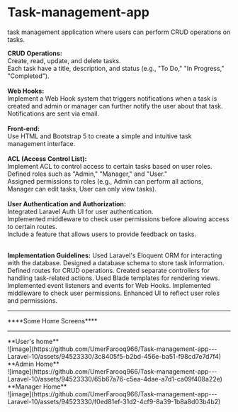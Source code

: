 # Task-management-app
task management application where users can perform CRUD operations on tasks.

**CRUD Operations:**<br>
Create, read, update, and delete tasks.<br>
Each task have a title, description, and status (e.g., "To Do," "In Progress," "Completed").<br><br>
**Web Hooks:**<br>
Implement a Web Hook system that triggers notifications when a task is created and admin or manager can further notify the user about that task.<br>
Notifications are sent via email.<br><br>
**Front-end:**<br>
Use HTML and Bootstrap 5 to create a simple and intuitive task management interface.<br>
<br>
**ACL (Access Control List):**<br>
Implement ACL to control access to certain tasks based on user roles.<br>
Defined roles such as "Admin," "Manager," and "User."<br>
Assigned permissions to roles (e.g., Admin can perform all actions, Manager can edit tasks, User can only view
tasks).<br><br>
**User Authentication and Authorization:**<br>
Integrated Laravel Auth UI for user authentication.<br>
Implemented middleware to check user permissions before allowing access to certain routes.<br>
Include a feature that allows users to provide feedback on tasks.<br><br>

**Implementation Guidelines:**
Used Laravel's Eloquent ORM for interacting with the database.
Designed a database schema to store task information.
Defined routes for CRUD operations.
Created separate controllers for handling task-related actions.
Used Blade templates for rendering views.
Implemented event listeners and events for Web Hooks.
Implemented middleware to check user permissions.
Enhanced UI to reflect user roles and permissions.
<br>
<hr>
****Some Home Screens****<br><hr>
**User's home** <br>
![image](https://github.com/UmerFarooq966/Task-management-app---Laravel-10/assets/94523330/3c8405f5-b2bd-456e-ba51-f98cd7e7d7f4)<br>
**Admin Home**<br>
![image](https://github.com/UmerFarooq966/Task-management-app---Laravel-10/assets/94523330/65b67a76-c5ea-4dae-a7d1-ca09f408a22e)<br>
**Manager Home**<br>
![image](https://github.com/UmerFarooq966/Task-management-app---Laravel-10/assets/94523330/f0ed81ef-31d2-4cf9-8a39-1b8a8d03b4b2)



